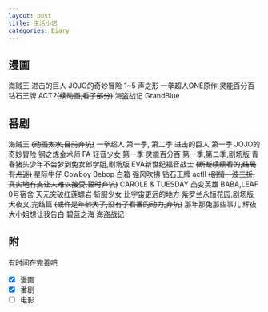 ```yaml
---    
layout: post    
title: 生活小记    
categories: Diary    
---    
```


## 漫画  
海贼王  进击的巨人  JOJO的奇妙冒险 1~5  声之形  一拳超人ONE原作  灵能百分百  钻石王牌 ACT2~~(续动画,看了部分)~~  海盗战记  GrandBlue    

## 番剧  
海贼王 ~~(动画太水,目前弃坑)~~  一拳超人 第一季, 第二季  进击的巨人 第一季  JOJO的奇妙冒险  钢之炼金术师 FA  轻音少女 第一季  灵能百分百 第一季,第二季,剧场版  青春猪头少年不会梦到兔女郎学姐,剧场版  EVA新世纪福音战士 ~~(断断续续看的,结局有点迷)~~  星际牛仔 Cowboy Bebop  白箱  强风吹拂  钻石王牌 actII ~~(剧情一波三折,真实地有点让人难以接受,暂时弃坑)~~  CAROLE & TUESDAY  凸变英雄 BABA,LEAF  0号宿舍  天元突破红莲螺岩  斩服少女  比宇宙更远的地方  紫罗兰永恒花园,剧场版  犬夜叉,完结篇 ~~(或许是年龄大了,没有了看番的动力,弃坑)~~ 那年那兔那些事儿  辉夜大小姐想让我告白  碧蓝之海  海盗战记

## 附  
有时间在完善吧    
- [x] 漫画    
- [x] 番剧    
- [ ] 电影     
